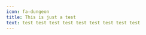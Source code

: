 ```yaml
---
icon: fa-dungeon
title: This is just a test
text: test test test test test test test test test
---
```

